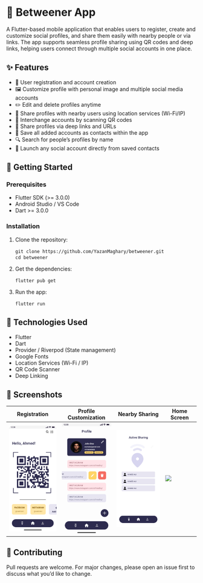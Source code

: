 <h1>📱 Betweener App</h1>

<p>A Flutter-based mobile application that enables users to register, create and customize social profiles, and share them easily with nearby people or via links. The app supports seamless profile sharing using QR codes and deep links, helping users connect through multiple social accounts in one place.</p>

<h2>✨ Features</h2>
<ul>
  <li>📝 User registration and account creation</li>
  <li>🖼️ Customize profile with personal image and multiple social media accounts</li>
  <li>✏️ Edit and delete profiles anytime</li>
  <li>📡 Share profiles with nearby users using location services (Wi-Fi/IP)</li>
  <li>🔄 Interchange accounts by scanning QR codes</li>
  <li>🔗 Share profiles via deep links and URLs</li>
  <li>📇 Save all added accounts as contacts within the app</li>
  <li>🔍 Search for people’s profiles by name</li>
  <li>🚀 Launch any social account directly from saved contacts</li>
</ul>

<h2>🚀 Getting Started</h2>

<h3>Prerequisites</h3>
<ul>
  <li>Flutter SDK (>= 3.0.0)</li>
  <li>Android Studio / VS Code</li>
  <li>Dart >= 3.0.0</li>
</ul>

<h3>Installation</h3>
<ol>
  <li>Clone the repository:</li>
  <pre><code>git clone https://github.com/YazanMaghary/betweener.git
cd betweener</code></pre>

  <li>Get the dependencies:</li>
  <pre><code>flutter pub get</code></pre>

  <li>Run the app:</li>
  <pre><code>flutter run</code></pre>
</ol>

<h2>🔧 Technologies Used</h2>
<ul>
  <li>Flutter</li>
  <li>Dart</li>
  <li>Provider / Riverpod (State management)</li>
  <li>Google Fonts</li>
  <li>Location Services (Wi-Fi / IP)</li>
  <li>QR Code Scanner</li>
  <li>Deep Linking</li>
</ul>

<h2>📸 Screenshots</h2>
<table>
  <thead>
    <tr>
      <th>Registration</th>
      <th>Profile Customization</th>
      <th>Nearby Sharing</th>
      <th>Home Screen</th>
    </tr>
  </thead>
  <tbody>
    <tr>
      <td><img src="./screenshots/Home Screen.png" width="150" /></td>
      <td><img src="./screenshots/Profile (1).png" width="150" /></td>
      <td><img src="./screenshots/recieve- Active Sharing.png" width="150" /></td>
      <td><img src="./screenshots/contacts.png" width="150" /></td>
    </tr>
  </tbody>
</table>

<h2>🙌 Contributing</h2>
<p>Pull requests are welcome. For major changes, please open an issue first to discuss what you’d like to change.</p>
